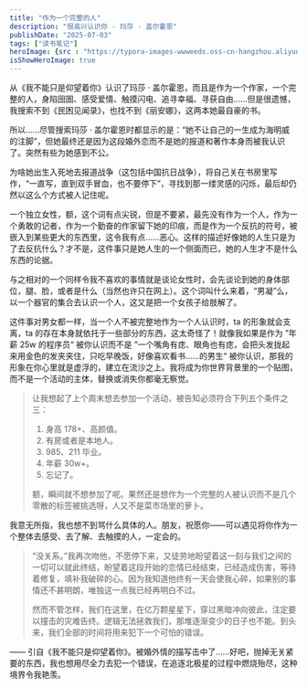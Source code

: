 ```yaml
---
title: "作为一个完整的人"
description: "很高兴认识你 - 玛莎 · 盖尔霍恩"
publishDate: "2025-07-03"
tags: ["读书笔记"]
heroImage: {src : "https://typora-images-wwweeds.oss-cn-hangzhou.aliyuncs.com/image-20250704064704968.png", width: 100 , height: 100}
isShowHeroImage: true
---
```


从《我不能只是仰望着你》认识了玛莎 · 盖尔霍恩，而且是作为一个作家，一个完整的人，身陷囹圄、感受爱情、触摸闪电、追寻幸福、寻获自由……但是很遗憾，我搜索不到《民困见闻录》，也找不到《丽安娜》，这两本她最自豪的书。

所以……尽管搜索玛莎 · 盖尔霍恩时都显示的是：“她不让自己的一生成为海明威的注脚”，但她最终还是因为这段婚外恋而不是她的报道和著作本身而被我认识了。突然有些为她感到不公。

为啥她出生入死地去报道战争（这包括中国抗日战争），将自己关在书房里写作，“一直写，直到双手冒血，也不要停下”，寻找到那一缕灵感的闪烁，最后却仍然以这么个方式被人记住呢。

一个独立女性，额，这个词有点尖锐，但是不要紧，最先没有作为一个人，作为一个勇敢的记者，作为一个勤奋的作家留下她的印痕，而是作为一个反抗的符号，被嵌入到某些更大的东西里，这令我有点……恶心。这样的描述好像她的人生只是为了去反抗什么？才不是，这件事只是她人生的一个侧面而已，她的人生才不是什么东西的论据。

与之相对的一个同样令我不喜欢的事情就是谈论女性时，会先谈论到她的身体部位，腿、脸，或者是什么（当然也许只在网上）。这个词叫什么来着，“男凝”么，以一个器官的集合去认识一个人，这又是把一个女孩子给肢解了。

这件事对男女都一样，当一个人不被完整地作为一个人认识时，ta 的形象就会支离，ta 的存在本身就依托于一些部分的东西，这太奇怪了！就像我如果是作为 ”年薪 25w 的程序员“ 被你认识而不是 ”一个嘴角有痣、眼角也有痣，会把头发拢起来用金色的发夹夹住，只吃早晚饭，好像喜欢看书……的男生“ 被你认识，那我的形象在你心里就是虚浮的，建立在流沙之上。我将成为你世界背景里的一个贴图，而不是一个活动的主体，替换或消失你都毫无察觉。

> 让我想起了上个周末想去参加一个活动，被告知必须符合下列五个条件之三：
>
> 1. 身高 178+、高颜值。
> 2. 有房或者是本地人。
> 3. 985、211 毕业。
> 4. 年薪 30w+。
> 5. 忘记了。
>
> 额，瞬间就不想参加了呢。果然还是想作为一个完整的人被认识而不是几个零散的标签被挑选呀，人又不是菜市场里的萝卜。

我意无所指，我也想不到骂什么具体的人。朋友，祝愿你——可以遇见将你作为一个整体去感受、去了解、去触摸的人，一定会的。

> “没关系。”我再次吻他，不愿停下来，又徒劳地盼望着这一刻与我们之间的一切可以就此终结，盼望着这段开始的恋情已经结束，已经造成伤害，等待着修复，填补我破碎的心。因为我知道他终有一天会使我心碎，如果别的事情还不甚明朗，唯独这一点我已经再明白不过。
>
> 然而不管怎样，我们在这里，在亿万颗星星下，穿过黑暗冲向彼此，注定要以撞击的灾难告终。逻辑无法拯救我们，那堆逐渐变少的日子也不能。到头来，我们全部的时间将用来犯下一个可怕的错误。

—— 引自《我不能只是仰望着你》。被婚外情的描写击中了……好吧，抛掉无关紧要的东西，我也想用尽全力去犯一个错误，在追逐北极星的过程中燃烧殆尽，这种境界令我艳羡。
